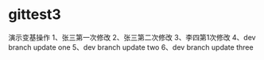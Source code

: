 # gittest3
演示变基操作
1、张三第一次修改
2、张三第二次修改
3、李四第1次修改
4、dev branch update one
5、dev branch update two
6、dev branch update three

